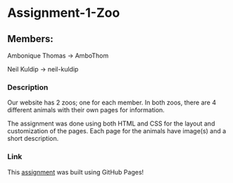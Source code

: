 # Assignment-1-Zoo

## Members:

Ambonique Thomas -> AmboThom

Neil Kuldip -> neil-kuldip

### Description
Our website has 2 zoos; one for each member. In both zoos, there are 4 different animals with their own pages for information.

The assignment was done using both HTML and CSS for the layout and customization of the pages. Each page for the animals have image(s) and 
a short description.

### Link
This [assignment](https://ambothom.github.io/Assignment-1-Zoo/) was built using GitHub Pages!
